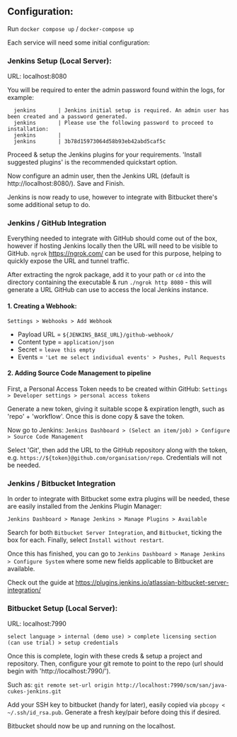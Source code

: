 ## Configuration:

Run `docker compose up` / `docker-compose up`

Each service will need some initial configuration:

### Jenkins Setup (Local Server):

URL: localhost:8080

You will be required to enter the admin password found within the logs, for example:
  
      jenkins       | Jenkins initial setup is required. An admin user has been created and a password generated.
      jenkins       | Please use the following password to proceed to installation:
      jenkins       |
      jenkins       | 3b78d15973064d58b93eb42abd5caf5c

Proceed & setup the Jenkins plugins for your requirements. 'Install suggested plugins' is the recommended quickstart option.
  
Now configure an admin user, then the Jenkins URL (default is http://localhost:8080/). Save and Finish.

Jenkins is now ready to use, however to integrate with Bitbucket there's some additional setup to do.

### Jenkins / GitHub Integration

Everything needed to integrate with GitHub should come out of the box, however if hosting Jenkins locally then the URL will need to be visible to GitHub. 
`ngrok` https://ngrok.com/ can be used for this purpose, helping to quickly expose the URL and tunnel traffic.

After extracting the ngrok package, add it to your path or `cd` into the directory containing the executable & run `./ngrok http 8080` -
this will generate a URL GitHub can use to access the local Jenkins instance.

#### 1. Creating a Webhook:

`Settings > Webhooks > Add Webhook`
- Payload URL = `${JENKINS_BASE_URL}/github-webhook/`
- Content type = `application/json`
- Secret = `leave this empty`
- Events = `'Let me select individual events' > Pushes, Pull Requests`

#### 2. Adding Source Code Management to pipeline

First, a Personal Access Token needs to be created within GitHub: `Settings > Developer settings > personal access tokens`

Generate a new token, giving it suitable scope & expiration length, such as 'repo' + 'workflow'. Once this is done copy & save the token.

Now go to Jenkins:
`Jenkins Dashboard > (Select an item/job) > Configure > Source Code Management`

Select 'Git', then add the URL to the GitHub repository along with the token, e.g. `https://${token}@github.com/organisation/repo`. 
Credentials will not be needed.

### Jenkins / Bitbucket Integration

In order to integrate with Bitbucket some extra plugins will be needed, these are easily installed from the Jenkins Plugin Manager:

`Jenkins Dashboard > Manage Jenkins > Manage Plugins > Available`

Search for both `Bitbucket Server Integration`, and `Bitbucket`, ticking the box for each. Finally, select `Install without restart`.

Once this has finished, you can go to `Jenkins Dashboard > Manage Jenkins > Configure System` where some new fields applicable to Bitbucket are available.

Check out the guide at https://plugins.jenkins.io/atlassian-bitbucket-server-integration/

### Bitbucket Setup (Local Server):

URL: localhost:7990

`select language > internal (demo use) > complete licensing section (can use trial) > setup credentials`

Once this is complete, login with these creds & setup a project and repository. Then, configure your git remote to point to the repo (url should begin with 'http://localhost:7990/').

Such as:
`git remote set-url origin http://localhost:7990/scm/san/java-cukes-jenkins.git`

Add your SSH key to bitbucket (handy for later), easily copied via `pbcopy < ~/.ssh/id_rsa.pub`. Generate a fresh key/pair before doing this if desired.

Bitbucket should now be up and running on the localhost.

